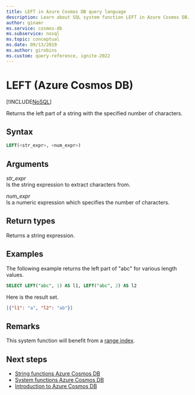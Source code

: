 ```yaml
---
title: LEFT in Azure Cosmos DB query language
description: Learn about SQL system function LEFT in Azure Cosmos DB.
author: ginamr
ms.service: cosmos-db
ms.subservice: nosql
ms.topic: conceptual
ms.date: 09/13/2019
ms.author: girobins
ms.custom: query-reference, ignite-2022
---
```

# LEFT (Azure Cosmos DB)
[!INCLUDE[NoSQL](../../includes/appliesto-nosql.md)]

 Returns the left part of a string with the specified number of characters.  
  
## Syntax
  
```sql
LEFT(<str_expr>, <num_expr>)  
```  
  
## Arguments
  
*str_expr*  
   Is the string expression to extract characters from.  
  
*num_expr*  
   Is a numeric expression which specifies the number of characters.  
  
## Return types
  
  Returns a string expression.  
  
## Examples
  
  The following example returns the left part of "abc" for various length values.  
  
```sql
SELECT LEFT("abc", 1) AS l1, LEFT("abc", 2) AS l2 
```  
  
 Here is the result set.  
  
```json
[{"l1": "a", "l2": "ab"}]  
```  

## Remarks

This system function will benefit from a [range index](../../index-policy.md#includeexclude-strategy).

## Next steps

- [String functions Azure Cosmos DB](string-functions.md)
- [System functions Azure Cosmos DB](system-functions.yml)
- [Introduction to Azure Cosmos DB](../../introduction.md)
